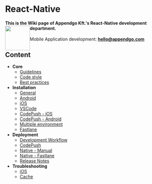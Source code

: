 # React-Native

#### This is the Wiki page of Appendgo Kft.'s React-Native development department. <img height="80" style="float:left" src="https://user-images.githubusercontent.com/645053/236628029-2b639e90-a9a2-40f1-ba2d-8d77181ae27a.png">

Mobile Application development: **hello@appendgo.com**

## Content

* **Core**
  * [Guidelines](main/GUIDELINES.MD)
  * [Code style](main/CODE-STYLE.MD)
  * [Best practices](main/BEST-PRACTICES.MD)
* **Installation**
  * [General](installation/GENERAL.MD)
  * [Android](installation/ANDROID.MD)
  * [iOS](installation/IOS.MD)
  * [VSCode](installation/VSCODE.MD)
  * [CodePush - iOS](installation/CODEPUSH-IOS.MD)
  * [CodePush - Android](installation/CODEPUSH-ANDROID.MD)
  * [Multiple environment](installation/MULTIPLEENVIRONMENT.MD)
  * [Fastlane](installation/FASTLANE.MD)
* **Deployment**
  * [Development Workflow](deployment/DEVWORKFLOW.MD)
  * [CodePush](deployment/DEPLOYCODEPUSH.MD)
  * [Native - Manual](deployment/DEPLOYMANUAL.MD)
  * [Native - Fastlane](deployment/NATIVEFASTLANE.MD)
  * [Release Notes](deployment/RELEASENOTES.MD)
* **Troubleshooting**
  * [iOS](troubleshooting/IOS.MD)
  * [Cache](troubleshooting/CACHE.MD)

